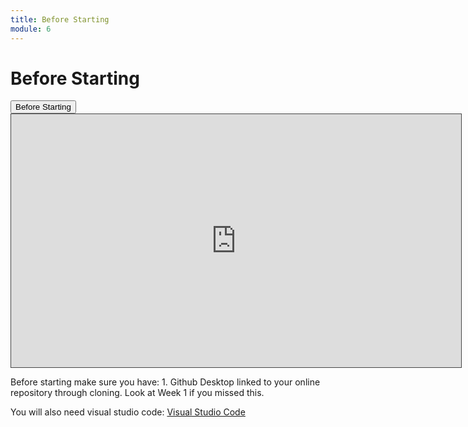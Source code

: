 ```yaml
---
title: Before Starting
module: 6
---
```


# Before Starting <br />

<div class="tab">
  <button class="tablinks active" onclick="openTab(event, 'BeforeStarting')">Before Starting</button>
 


<!-- Tab content -->
<div id="BeforeStarting" class="tabcontent" style="display:block">
<!-- video -->
<iframe src="https://umontana.hosted.panopto.com/Panopto/Pages/Embed.aspx?id=63b5d8aa-2686-476e-aad5-b1140175869b&autoplay=false&offerviewer=false&showtitle=false&showbrand=false&captions=false&interactivity=none" height="405" width="720" style="border: 1px solid #464646;" allowfullscreen allow="autoplay" aria-label="Panopto Embedded Video Player"></iframe>

<p>Before starting make sure you have: 1. Github Desktop linked to your online repository through cloning. Look at Week 1 if you missed this.</p>

<p>You will also need visual studio code: <a href="https://code.visualstudio.com">Visual Studio Code</a>
</div>
